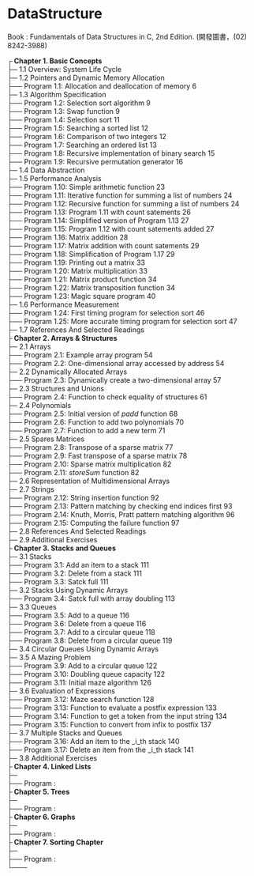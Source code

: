# DataStructure
Book : Fundamentals of Data Structures in C, 2nd Edition. (開發圖書，(02) 8242-3988)

┌<b> Chapter 1. Basic Concepts</b><br />
├─ 1.1 Overview: System Life Cycle<br />
├─ 1.2 Pointers and Dynamic Memory Allocation<br />
├── Program 1.1: Allocation and deallocation of memory 6<br />
├─ 1.3 Algorithm Specification<br />
├── Program 1.2: Selection sort algorithm 9<br />
├── Program 1.3: Swap function 9<br />
├── Program 1.4: Selection sort 11<br />
├── Program 1.5: Searching a sorted list 12<br />
├── Program 1.6: Comparison of two integers 12<br />
├── Program 1.7: Searching an ordered list 13<br />
├── Program 1.8: Recursive implementation of binary search 15<br />
├── Program 1.9: Recursive permutation generator 16<br />
├─ 1.4 Data Abstraction<br />
├─ 1.5 Performance Analysis<br />
├── Program 1.10: Simple arithmetic function 23<br />
├── Program 1.11: Iterative function for summing a list of numbers 24<br />
├── Program 1.12: Recursive function for summing a list of numbers 24<br />
├── Program 1.13: Program 1.11 with count satements 26<br />
├── Program 1.14: Simplified version of Program 1.13 27<br />
├── Program 1.15: Program 1.12 with count satements added 27<br />
├── Program 1.16: Matrix addition 28<br />
├── Program 1.17: Matrix addition with count satements 29<br />
├── Program 1.18: Simplification of Program 1.17 29<br />
├── Program 1.19: Printing out a matrix 33<br />
├── Program 1.20: Matrix multiplication 33<br />
├── Program 1.21: Matrix product function 34<br />
├── Program 1.22: Matrix transposition function 34<br />
├── Program 1.23: Magic square program 40<br />
├─ 1.6 Performance Measurement<br />
├── Program 1.24: First timing program for selection sort 46<br />
├── Program 1.25: More accurate timing program for selection sort 47<br />
├─ 1.7 References And Selected Readings<br />
├<b> Chapter 2. Arrays & Structures</b><br />
├─ 2.1 Arrays<br />
├── Program 2.1: Example array program 54<br />
├── Program 2.2: One-dimensional array accessed by address 54<br />
├─ 2.2 Dynamically Allocated Arrays<br />
├── Program 2.3: Dynamically create a two-dimensional array 57<br />
├─ 2.3 Structures and Unions<br />
├── Program 2.4: Function to check equality of structures 61<br />
├─ 2.4 Polynomials<br />
├── Program 2.5: Initial version of _padd_ function 68<br />
├── Program 2.6: Function to add two polynomials 70<br />
├── Program 2.7: Function to add a new term 71<br />
├─ 2.5 Spares Matrices<br />
├── Program 2.8: Transpose of a sparse matrix 77<br />
├── Program 2.9: Fast transpose of a sparse matrix 78<br />
├── Program 2.10: Sparse matrix multiplication 82<br />
├── Program 2.11: _storeSum_ function 82<br />
├─ 2.6 Representation of Multidimensional Arrays<br />
├─ 2.7 Strings<br />
├── Program 2.12: String insertion function 92<br />
├── Program 2.13: Pattern matching by checking end indices first 93<br />
├── Program 2.14: Knuth, Morris, Pratt pattern matching algorithm 96<br />
├── Program 2.15: Computing the failure function 97<br />
├─ 2.8 References And Selected Readings<br />
├─ 2.9 Additional Exercises<br />
├<b> Chapter 3. Stacks and Queues</b><br />
├─ 3.1 Stacks<br />
├── Program 3.1: Add an item to a stack 111<br />
├── Program 3.2: Delete from a stack 111<br />
├── Program 3.3: Satck full 111<br />
├─ 3.2 Stacks Using Dynamic Arrays<br />
├── Program 3.4: Satck full with array doubling 113<br />
├─ 3.3 Queues<br />
├── Program 3.5: Add to a queue 116<br />
├── Program 3.6: Delete from a queue 116<br />
├── Program 3.7: Add to a circular queue 118<br />
├── Program 3.8: Delete from a circular queue 119<br />
├─ 3.4 Circular Queues Using Dynamic Arrays<br />
├─ 3.5 A Mazing Problem<br />
├── Program 3.9: Add to a circular queue 122<br />
├── Program 3.10: Doubling queue capacity 122<br />
├── Program 3.11: Initial maze algorithm 126<br />
├─ 3.6 Evaluation of Expressions<br />
├── Program 3.12: Maze search function 128<br />
├── Program 3.13: Function to evaluate a postfix expression 133<br />
├── Program 3.14: Function to get a token from the input string 134<br />
├── Program 3.15: Function to convert from infix to postfix 137<br />
├─ 3.7 Multiple Stacks and Queues<br />
├── Program 3.16: Add an item to the _i_th stack 140<br />
├── Program 3.17: Delete an item from the _i_th stack 141<br />
├─ 3.8 Additional Exercises<br />
├<b> Chapter 4. Linked Lists</b><br />
├─ <br />
├── Program : <br />
├<b> Chapter 5. Trees</b><br />
├─ <br />
├── Program : <br />
├<b> Chapter 6. Graphs</b><br />
├─ <br />
├── Program : <br />
├<b> Chapter 7. Sorting Chapter</b><br />
├─ <br />
├── Program : <br />
└───<br />
